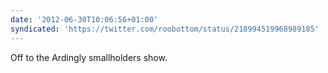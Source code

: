 ```yaml
---
date: '2012-06-30T10:06:56+01:00'
syndicated: 'https://twitter.com/roobottom/status/218994519968989185'
---
```

Off to the Ardingly smallholders show.
